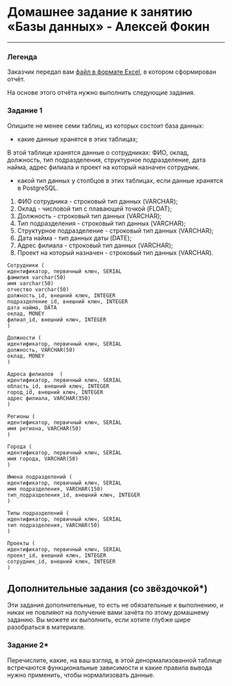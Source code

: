 # Домашнее задание к занятию «Базы данных» - Алексей Фокин

---
### Легенда

Заказчик передал вам [файл в формате Excel](https://github.com/netology-code/sdb-homeworks/blob/main/resources/hw-12-1.xlsx), в котором сформирован отчёт. 

На основе этого отчёта нужно выполнить следующие задания.

### Задание 1

Опишите не менее семи таблиц, из которых состоит база данных:

- какие данные хранятся в этих таблицах;

В этой таблице хранятся данные о сотрудниках: ФИО, оклад, должность, тип подразделения, структурное подразделение, дата найма, адрес филиала и проект на который назначен сотрудник.

- какой тип данных у столбцов в этих таблицах, если данные хранятся в PostgreSQL.

1. ФИО сотрудника - строковый тип данных (VARCHAR);
2. Оклад - числовой тип с плавающей точкой (FLOAT);
3. Должность - строковый тип данных (VARCHAR);
4. Тип подразделения - строковый тип данных (VARCHAR);
5. Структурное подразделение - строковый тип данных (VARCHAR);
6. Дата найма - тип данных даты (DATE);
7. Адрес филиала - строковый тип данных (VARCHAR);
8. Проект на который назначен - строковый тип данных (VARCHAR).


```
Сотрудники (
идентификатор, первичный ключ, SERIAL
фамилия varchar(50)
имя varchar(50)
отчество varchar(50)
должность_id, внешний ключ, INTEGER
подразделение_id, внешний ключ, INTEGER
дата найма, DATA
оклад, MONEY
филиал_id, внешний ключ, INTEGER
)
```
```
Должности (
идентификатор, первичный ключ, SERIAL
должность, VARCHAR(50)
оклад, MONEY
)
```
```
Адреса филиалов  (
идентификатор, первичный ключ, SERIAL
область_id, внешний ключ, INTEGER
город_id, внешний ключ, INTEGER
адрес филиала, VARCHAR(350)
)
```
```
Регионы (
идентификатор, первичный ключ, SERIAL
имя региона, VARCHAR(50)
)
```
```
Города (
идентификатор, первичный ключ, SERIAL
имя города, VARCHAR(50)
)
```
```
Имена подразделений (
идентификатор, первичный ключ, SERIAL
имя подразделения, VARCHAR(150)
тип_подразделения_id, внешний ключ, INTEGER
)
```
```
Типы подразделений (
идентификатор, первичный ключ, SERIAL
тип подразделения, VARCHAR(50)
)
```
```
Проекты (
идентификатор, первичный ключ, SERIAL
проект_id, внешний ключ, INTEGER
сотрудник_id, внешний ключ, INTEGER
)
```

## Дополнительные задания (со звёздочкой*)
Эти задания дополнительные, то есть не обязательные к выполнению, и никак не повлияют на получение вами зачёта по этому домашнему заданию. Вы можете их выполнить, если хотите глубже шире разобраться в материале.


### Задание 2*

Перечислите, какие, на ваш взгляд, в этой денормализованной таблице встречаются функциональные зависимости и какие правила вывода нужно применить, чтобы нормализовать данные.

